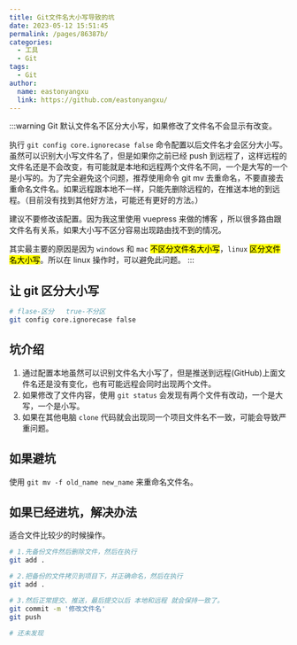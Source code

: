 ```yaml
---
title: Git文件名大小写导致的坑
date: 2023-05-12 15:51:45
permalink: /pages/86387b/
categories:
  - 工具
  - Git
tags:
  - Git
author:
  name: eastonyangxu
  link: https://github.com/eastonyangxu/
---
```


:::warning
Git 默认文件名不区分大小写，如果修改了文件名不会显示有改变。

执行 `git config core.ignorecase false` 命令配置以后文件名才会区分大小写。虽然可以识别大小写文件名了，但是如果你之前已经 push 到远程了，这样远程的文件名还是不会改变，有可能就是本地和远程两个文件名不同，一个是大写的一个是小写的。为了完全避免这个问题，推荐使用命令 git mv 去重命名，不要直接去重命名文件名。如果远程跟本地不一样，只能先删除远程的，在推送本地的到远程。（目前没有找到其他好方法，可能还有更好的方法。）

建议不要修改该配置。因为我这里使用 vuepress 来做的博客 ，所以很多路由跟文件名有关系，如果大小写不区分容易出现路由找不到的情况。

其实最主要的原因是因为 `windows` 和 `mac` <mark>不区分文件名大小写</mark>，`linux` <mark>区分文件名大小写</mark>。所以在 linux 操作时，可以避免此问题。
:::

## 让 git 区分大小写

```sh
# flase-区分   true-不分区
git config core.ignorecase false
```

## 坑介绍

1. 通过配置本地虽然可以识别文件名大小写了，但是推送到远程(GitHub)上面文件名还是没有变化，也有可能远程会同时出现两个文件。
2. 如果修改了文件内容，使用 `git status` 会发现有两个文件有改动，一个是大写，一个是小写。
3. 如果在其他电脑 `clone` 代码就会出现同一个项目文件名不一致，可能会导致严重问题。

## 如果避坑

使用 `git mv -f old_name new_name` 来重命名文件名。

## 如果已经进坑，解决办法

<code-group>
  <code-block title="第一种" active>
  适合文件比较少的时候操作。

```sh
# 1.先备份文件然后删除文件，然后在执行
git add .

# 2.把备份的文件拷贝到项目下，并正确命名，然后在执行
git add .

# 3.然后正常提交、推送，最后提交以后 本地和远程 就会保持一致了。
git commit -m '修改文件名'
git push
```

  </code-block>

  <code-block title="第二种">

```sh
# 还未发现
```

  </code-block>
</code-group>

